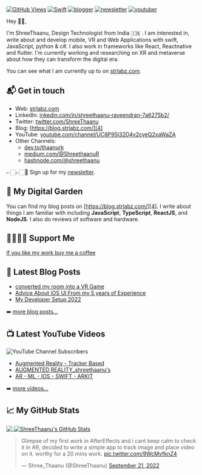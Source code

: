 <!-- [![ShreeThaanu](https://res.cloudinary.com/strlabz/image/upload/v1618675333/Screenshot_2021-04-17_at_9.31.55_PM.png)][1] -->

[![GitHub Views](https://komarev.com/ghpvc/?username=thaanurk&color=FAC151)][1]
[![Swift](https://img.shields.io/badge/TypeScript-Fan-FAC151.svg?logo=typescript&logoWidth=20)](https://github.com/thaanurk)
[![blogger](https://img.shields.io/badge/Blogger-Follow%20Me-FAC151.svg?logo=hashnode&logoWidth=20)][4]
[![newsletter](https://img.shields.io/badge/Newsletter-subscribe-%23FAC151.svg?logo=gmail&logoWidth=20)][5]
[![youtuber](https://img.shields.io/badge/YouTuber-Follow%20Me-FAC151.svg?logo=youtube&logoWidth=20)][11]

Hey 👋🏻,

I'm ShreeThaanu, Design Technologist from India 🇮🇳 . I am interested in, write about and develop mobile, VR and Web Applications
with swift, JavaScript, python & c#. I also work in frameworks like React, Reactnative and flutter. I'm currently working and researching on XR and metaverse about how they can transform the digital era.

You can see what I am currently up to on [strlabz.com][1].

## 📬 Get in touch

- Web: [strlabz.com][1]
- LinkedIn: [inkedin.com/in/shreethaanu-raveendran-7a6275b2/][2]
- Twitter: [twitter.com/ShreeThaanu][3]
- Blog: [https://blog.strlabz.com/][4]
- YouTube: [youtube.com/channel/UC8P95I32D4v2cyeQ2xaWaZA][11]
- Other Channels:
  - [dev.to/thaanurk][10]
  - [medium.com/@ShreethaanuR][6]
  - [hashnode.com/@shreethaanu][7]

👉🏻👉🏻📧 Sign up for my [newsletter][5].

## 🌳 My Digital Garden

You can find my blog posts on [https://blog.strlabz.com/][4]. I write about things I
am familiar with including **JavaScript**, **TypeScript**, **ReactJS**, and
**NodeJS**. I also do reviews of software and hardware.

## 🤜🏻🤛🏻 Support Me

[ If you like my work buy me a coffee ](https://buymeacoffee.com/shreet)
<!-- You can support me and [buy me a coffee][8], if you want. 🙏🏻 -->

## 📕 Latest Blog Posts

<!-- BLOG-POST-LIST:START -->
- [converted my room into a VR Game](https://blog.strlabz.com/how-i-converted-my-room-into-a-virtual-reality-game)
- [Advice About iOS UI From my 5 years of Experience](https://blog.strlabz.com/sage-advice-about-ios-ui-from-my-5-years-of-experience)
- [My Developer Setup 2022](https://blog.strlabz.com/my-developer-setup-2022)

<!-- BLOG-POST-LIST:END -->

➡️ [more blog posts...](https://blog.strlabz.com/)

## 📺 Latest YouTube Videos

![YouTube Channel Subscribers](https://img.shields.io/youtube/channel/subscribers/UC8P95I32D4v2cyeQ2xaWaZA?label=YouTube%20Subscribers&style=social)

<!-- YOUTUBE-VIDEOS-LIST:START -->
- [Augmented Reality - Tracker Based](https://www.youtube.com/watch?v=Vc-GeswbDjU)
- [AUGMENTED REALITY_shreethaanu's](https://www.youtube.com/watch?v=8Mk6A1imI8U)
- [AR - ML - IOS - SWIFT - ARKIT](https://www.youtube.com/watch?v=k9cWKVb-Eoc)
<!-- YOUTUBE-VIDEOS-LIST:END -->

➡️ [more videos...](https://www.youtube.com/channel/UC8P95I32D4v2cyeQ2xaWaZA)

## &#x1f4c8; My GitHub Stats

<a href="https://github.com/shreethaanu">
  <img align="center" src="https://github-readme-stats.vercel.app/api/top-langs/?username=shreethaanu&hide=java,html&title_color=ffffff&text_color=c9cacc&icon_color=2bbc8a&bg_color=1d1f21" />
</a>

<a href="https://github.com/shreethaanu">
  <img align="center" src="https://github-readme-stats.vercel.app/api?username=shreethaanu&show_icons=true&line_height=27&count_private=true&title_color=ffffff&text_color=c9cacc&icon_color=2bbc8a&bg_color=1d1f21" alt="ShreeThaanu's GitHub Stats" />
</a>

<blockquote class="twitter-tweet"><p lang="en" dir="ltr">Glimpse of my first work in AfterEffects and i cant keep calm to check it in AR, decided to write a simple app to track image and place video on it. worthy for a 20 mins work. <a href="https://t.co/9WcMvfknZ4">pic.twitter.com/9WcMvfknZ4</a></p>&mdash; Shree_Thaanu (@ShreeThaanu) <a href="https://twitter.com/ShreeThaanu/status/1572508104545439749?ref_src=twsrc%5Etfw">September 21, 2022</a></blockquote> <script async src="https://platform.twitter.com/widgets.js" charset="utf-8"></script>

[1]: https://strlabz.com
[2]: https://www.linkedin.com/in/shreethaanu-raveendran-7a6275b2/
[3]: https://twitter.com/ShreeThaanu
[4]: https://blog.strlabz.com/
[5]:
  https://newsletter.shreethaanu.me?utm_source=github.com&utm_medium=gh-profile-shreethaanu&utm_campaign=shreethaanu
[6]: https://medium.com/@ShreethaanuR
[7]: https://hashnode.com/@shreethaanu
[10]: https://dev.to/shreethaanu
[11]: https://www.youtube.com/channel/UC8P95I32D4v2cyeQ2xaWaZA

